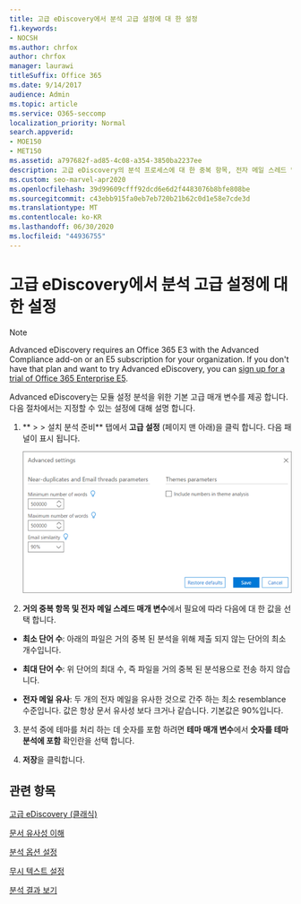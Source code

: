 ```yaml
---
title: 고급 eDiscovery에서 분석 고급 설정에 대 한 설정
f1.keywords:
- NOCSH
ms.author: chrfox
author: chrfox
manager: laurawi
titleSuffix: Office 365
ms.date: 9/14/2017
audience: Admin
ms.topic: article
ms.service: O365-seccomp
localization_priority: Normal
search.appverid:
- MOE150
- MET150
ms.assetid: a797682f-ad85-4c08-a354-3850ba2237ee
description: 고급 eDiscovery의 분석 프로세스에 대 한 중복 항목, 전자 메일 스레드 및 테마를 포함 하 여 고급 설정을 구성 하는 방법을 알아봅니다.
ms.custom: seo-marvel-apr2020
ms.openlocfilehash: 39d99609cfff92dcd6e6d2f4483076b8bfe808be
ms.sourcegitcommit: c43ebb915fa0eb7eb720b21b62c0d1e58e7cde3d
ms.translationtype: MT
ms.contentlocale: ko-KR
ms.lasthandoff: 06/30/2020
ms.locfileid: "44936755"
---
```

# <a name="set-analyze-advanced-settings-in-advanced-ediscovery"></a>고급 eDiscovery에서 분석 고급 설정에 대 한 설정

> [!NOTE]
> Advanced eDiscovery requires an Office 365 E3 with the Advanced Compliance add-on or an E5 subscription for your organization. If you don't have that plan and want to try Advanced eDiscovery, you can [sign up for a trial of Office 365 Enterprise E5](https://go.microsoft.com/fwlink/p/?LinkID=698279). 
  
Advanced eDiscovery는 모듈 설정 분석을 위한 기본 고급 매개 변수를 제공 합니다. 다음 절차에서는 지정할 수 있는 설정에 대해 설명 합니다.
  
1. ** \> \> 설치 분석 준비** 탭에서 **고급 설정** (페이지 맨 아래)을 클릭 합니다. 다음 패널이 표시 됩니다. 
    
    ![고급 설정 설정 분석](../media/c9ea3017-e19a-456b-a742-c3d07121a3f6.png)
  
2. **거의 중복 항목 및 전자 메일 스레드 매개 변수**에서 필요에 따라 다음에 대 한 값을 선택 합니다.
    
  - **최소 단어 수**: 아래의 파일은 거의 중복 된 분석을 위해 제출 되지 않는 단어의 최소 개수입니다. 
    
  - **최대 단어 수**: 위 단어의 최대 수, 즉 파일을 거의 중복 된 분석용으로 전송 하지 않습니다.
    
  - **전자 메일 유사**: 두 개의 전자 메일을 유사한 것으로 간주 하는 최소 resemblance 수준입니다. 값은 항상 문서 유사성 보다 크거나 같습니다. 기본값은 90%입니다.
    
3. 분석 중에 테마를 처리 하는 데 숫자를 포함 하려면 **테마 매개 변수**에서 **숫자를 테마 분석에 포함** 확인란을 선택 합니다. 
    
4. **저장**을 클릭합니다. 
    
## <a name="related-topics"></a>관련 항목

[고급 eDiscovery (클래식)](office-365-advanced-ediscovery.md)
  
[문서 유사성 이해](understand-document-similarity-in-advanced-ediscovery.md)
  
[분석 옵션 설정](set-analyze-options-in-advanced-ediscovery.md)
  
[무시 텍스트 설정](set-ignore-text-in-advanced-ediscovery.md)
  
[분석 결과 보기](view-analyze-results-in-advanced-ediscovery.md)

